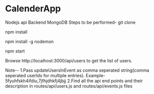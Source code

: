 # CalenderApp
Nodejs api Backend MongoDB 
Steps to be performed-
git clone <thisrepo>

npm install

npm install -g nodemon

npm start

Browse http://localhost:3000/api/users to get the list of users.


Note--
1.Pass updateUsersInEvent as comma seperated string(comma seperated userIds for multiple entries). Example-5fyuhfskh4ifdiu,7jfhjdhkfj4jbjj
2.Find all the api end points and their description in routes/api/users.js and routes/api/events.js files
